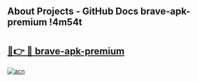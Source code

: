 ## About Projects - GitHub Docs brave-apk-premium !4m54t

# <h2><a href="https://andorid.site?title=brave-apk-premium&ref=19M">🔗👉 🔴 brave-apk-premium</a></h2>

[![acn](https://github.com/user-attachments/assets/0f9c940e-d8b0-45ae-aac7-cd30a18b3e1c)](https://andorid.site?title=brave-apk-premium&ref=19M)
